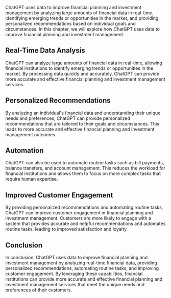 
ChatGPT uses data to improve financial planning and investment management by analyzing large amounts of financial data in real-time, identifying emerging trends or opportunities in the market, and providing personalized recommendations based on individual goals and circumstances. In this chapter, we will explore how ChatGPT uses data to improve financial planning and investment management.

Real-Time Data Analysis
-----------------------

ChatGPT can analyze large amounts of financial data in real-time, allowing financial institutions to identify emerging trends or opportunities in the market. By processing data quickly and accurately, ChatGPT can provide more accurate and effective financial planning and investment management services.

Personalized Recommendations
----------------------------

By analyzing an individual's financial data and understanding their unique needs and preferences, ChatGPT can provide personalized recommendations that are tailored to their goals and circumstances. This leads to more accurate and effective financial planning and investment management outcomes.

Automation
----------

ChatGPT can also be used to automate routine tasks such as bill payments, balance transfers, and account management. This reduces the workload for financial institutions and allows them to focus on more complex tasks that require human expertise.

Improved Customer Engagement
----------------------------

By providing personalized recommendations and automating routine tasks, ChatGPT can improve customer engagement in financial planning and investment management. Customers are more likely to engage with a system that provides accurate and helpful recommendations and automates routine tasks, leading to improved satisfaction and loyalty.

Conclusion
----------

In conclusion, ChatGPT uses data to improve financial planning and investment management by analyzing real-time financial data, providing personalized recommendations, automating routine tasks, and improving customer engagement. By leveraging these capabilities, financial institutions can provide more accurate and effective financial planning and investment management services that meet the unique needs and preferences of their customers.
